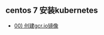 ## centos 7 安装kubernetes 
- [00) 创建gcr.io镜像](https://github.com/dlwangzg/k8s/blob/master/doc/00\)%20%E5%88%9B%E5%BB%BAgcr.io%E9%95%9C%E5%83%8F.md)
